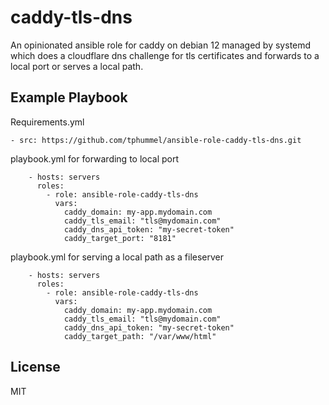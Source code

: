 caddy-tls-dns
=========

An opinionated ansible role for caddy on debian 12 managed by systemd which does a cloudflare dns challenge for tls certificates and forwards to a local port or serves a local path.

Example Playbook
----------------

Requirements.yml

```
- src: https://github.com/tphummel/ansible-role-caddy-tls-dns.git
```

playbook.yml for forwarding to local port
```
    - hosts: servers
      roles:
        - role: ansible-role-caddy-tls-dns
          vars:
            caddy_domain: my-app.mydomain.com
            caddy_tls_email: "tls@mydomain.com"
            caddy_dns_api_token: "my-secret-token"
            caddy_target_port: "8181"
```

playbook.yml for serving a local path as a fileserver
```
    - hosts: servers
      roles:
        - role: ansible-role-caddy-tls-dns
          vars:
            caddy_domain: my-app.mydomain.com
            caddy_tls_email: "tls@mydomain.com"
            caddy_dns_api_token: "my-secret-token"
            caddy_target_path: "/var/www/html"
```

License
-------

MIT
